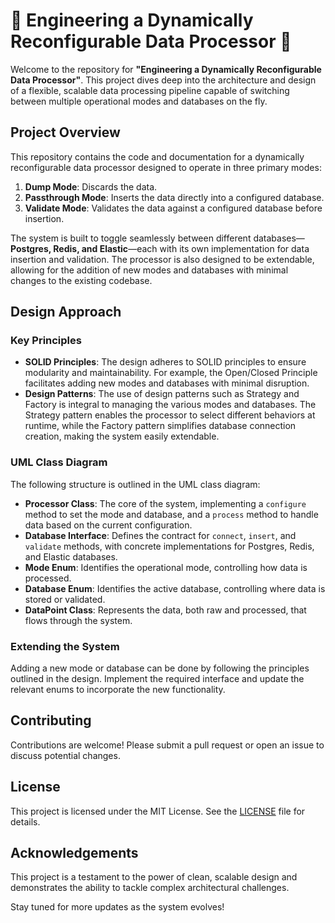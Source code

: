 
# 🚀 Engineering a Dynamically Reconfigurable Data Processor 🚀

Welcome to the repository for **"Engineering a Dynamically Reconfigurable Data Processor"**. This project dives deep into the architecture and design of a flexible, scalable data processing pipeline capable of switching between multiple operational modes and databases on the fly.

## Project Overview

This repository contains the code and documentation for a dynamically reconfigurable data processor designed to operate in three primary modes:

1. **Dump Mode**: Discards the data.
2. **Passthrough Mode**: Inserts the data directly into a configured database.
3. **Validate Mode**: Validates the data against a configured database before insertion.

The system is built to toggle seamlessly between different databases—**Postgres, Redis, and Elastic**—each with its own implementation for data insertion and validation. The processor is also designed to be extendable, allowing for the addition of new modes and databases with minimal changes to the existing codebase.

## Design Approach

### Key Principles
- **SOLID Principles**: The design adheres to SOLID principles to ensure modularity and maintainability. For example, the Open/Closed Principle facilitates adding new modes and databases with minimal disruption.
- **Design Patterns**: The use of design patterns such as Strategy and Factory is integral to managing the various modes and databases. The Strategy pattern enables the processor to select different behaviors at runtime, while the Factory pattern simplifies database connection creation, making the system easily extendable.

### UML Class Diagram

The following structure is outlined in the UML class diagram:

- **Processor Class**: The core of the system, implementing a `configure` method to set the mode and database, and a `process` method to handle data based on the current configuration.
- **Database Interface**: Defines the contract for `connect`, `insert`, and `validate` methods, with concrete implementations for Postgres, Redis, and Elastic databases.
- **Mode Enum**: Identifies the operational mode, controlling how data is processed.
- **Database Enum**: Identifies the active database, controlling where data is stored or validated.
- **DataPoint Class**: Represents the data, both raw and processed, that flows through the system.

### Extending the System

Adding a new mode or database can be done by following the principles outlined in the design. Implement the required interface and update the relevant enums to incorporate the new functionality.

## Contributing

Contributions are welcome! Please submit a pull request or open an issue to discuss potential changes.

## License

This project is licensed under the MIT License. See the [LICENSE](LICENSE) file for details.

## Acknowledgements

This project is a testament to the power of clean, scalable design and demonstrates the ability to tackle complex architectural challenges.

Stay tuned for more updates as the system evolves!
